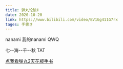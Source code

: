 ```yaml
---
title: 弹丸论破Ⅱ
date: 2020-10-20
link: https://www.bilibili.com/video/BV1Gg411G7rx
tages: 手書き
---
```


nanami 我的nanami QWQ

七--海--千--秋 TAT

[点我看弹丸2天花板手书](https://www.bilibili.com/video/BV1Gg411G7rx)